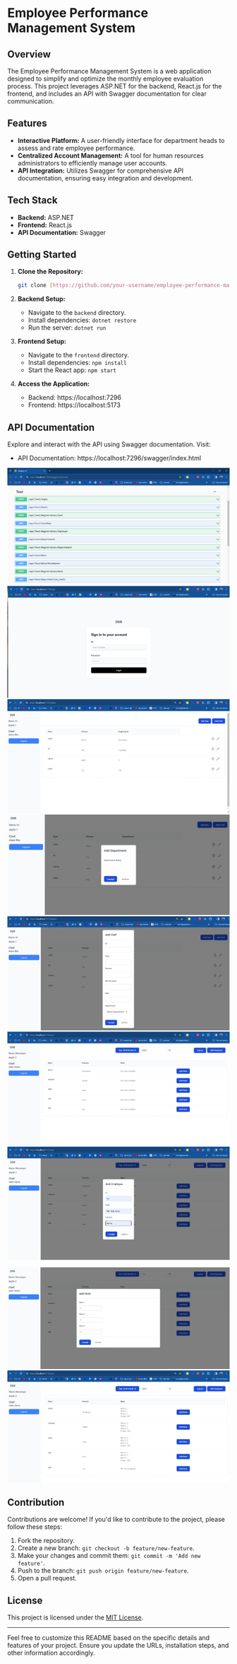 
# Employee Performance Management System

## Overview

The Employee Performance Management System is a web application designed to simplify and optimize the monthly employee evaluation process. This project leverages ASP.NET for the backend, React.js for the frontend, and includes an API with Swagger documentation for clear communication.

## Features

- **Interactive Platform:** A user-friendly interface for department heads to assess and rate employee performance.
- **Centralized Account Management:** A tool for human resources administrators to efficiently manage user accounts.
- **API Integration:** Utilizes Swagger for comprehensive API documentation, ensuring easy integration and development.

## Tech Stack

- **Backend:** ASP.NET
- **Frontend:** React.js
- **API Documentation:** Swagger

## Getting Started

1. **Clone the Repository:**
   ```bash
   git clone [https://github.com/your-username/employee-performance-management.git](https://github.com/MedAdemBHA/DRX.git)
   ```

2. **Backend Setup:**
   - Navigate to the `backend` directory.
   - Install dependencies: `dotnet restore`
   - Run the server: `dotnet run`

3. **Frontend Setup:**
   - Navigate to the `frontend` directory.
   - Install dependencies: `npm install`
   - Start the React app: `npm start`

4. **Access the Application:**
   - Backend: https://localhost:7296
   - Frontend: https://localhost:5173

## API Documentation

Explore and interact with the API using Swagger documentation. Visit:
- API Documentation: https://localhost:7296/swagger/index.html

![Swagger](React&asp.net%20app/img/swagger.PNG)
![Login Page](React&asp.net%20app/img/login.PNG)
![Admin Page](React&asp.net%20app/img/adminPage.PNG)
![Department Page](React&asp.net%20app/img/add%20dep.PNG)
![Chef Page](React&asp.net%20app/img/add%20chef.PNG)
![Chef Page](React&asp.net%20app/img/chefPage.PNG)
![Employee Page](React&asp.net%20app/img/add%20employee.PNG)





![Add Note for Employee](React&asp.net%20app/img/addNoteForEmpPerCurrentMonth.PNG)
![Search by Month](React&asp.net%20app/img/search%20By%20moth.PNG)
## Contribution

Contributions are welcome! If you'd like to contribute to the project, please follow these steps:
1. Fork the repository.
2. Create a new branch: `git checkout -b feature/new-feature`.
3. Make your changes and commit them: `git commit -m 'Add new feature'`.
4. Push to the branch: `git push origin feature/new-feature`.
5. Open a pull request.

## License

This project is licensed under the [MIT License](LICENSE).

---

Feel free to customize this README based on the specific details and features of your project. Ensure you update the URLs, installation steps, and other information accordingly.
